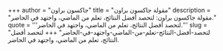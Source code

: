 +++
author = "جاكسون براون"
title = "مقولة جاكسون براون"
description = "مقولة جاكسون براون: لتحصد أفضل النتائج، تعلم من الماضي، واجتهد في الحاضر."
quote = '''لتحصد أفضل النتائج، تعلم من الماضي، واجتهد في الحاضر.'''
slug = "لتحصد-أفضل-النتائج-تعلم-من-الماضي-واجتهد-في-الحاضر"
+++
لتحصد أفضل النتائج، تعلم من الماضي، واجتهد في الحاضر.
